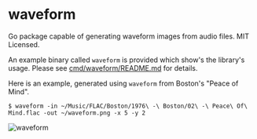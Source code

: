 waveform
========

Go package capable of generating waveform images from audio files.  MIT Licensed.

An example binary called `waveform` is provided which show's the library's usage.
Please see [cmd/waveform/README.md](https://github.com/mdlayher/waveform/blob/master/cmd/waveform/README.md)
for details.

Here is an example, generated using `waveform` from Boston's "Peace of Mind".

```
$ waveform -in ~/Music/FLAC/Boston/1976\ -\ Boston/02\ -\ Peace\ Of\ Mind.flac -out ~/waveform.png -x 5 -y 2
```

![waveform](https://cloud.githubusercontent.com/assets/1926905/4261650/b020c3c2-3b78-11e4-933c-c0b81e282973.png)
